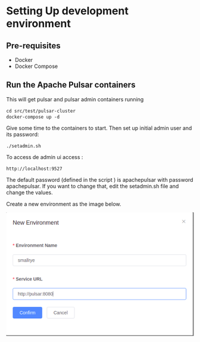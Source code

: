 # Setting Up development environment

## Pre-requisites

* Docker
* Docker Compose

## Run the Apache Pulsar containers

This will get pulsar and pulsar admin containers running

    cd src/test/pulsar-cluster
    docker-compose up -d

Give some time to the containers to start. Then set up initial admin user and its password:

    ./setadmin.sh

To access de admin ui access :

    http://localhost:9527

The default password (defined in the script ) is apachepulsar with password apachepulsar. If you want to change that,
edit the setadmin.sh file and change the values.

Create a new environment as the image below.

![img_1.png](img_1.png)

